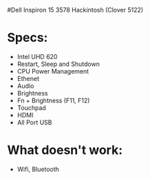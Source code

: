 #Dell Inspiron 15 3578 Hackintosh (Clover 5122)

# Specs:
- Intel UHD 620
- Restart, Sleep and Shutdown
- CPU Power Management
- Ethenet 
- Audio
- Brightness
- Fn + Brightness (F11, F12)
- Touchpad
- HDMI
- All Port USB

# What doesn't work:
- Wifi, Bluetooth
